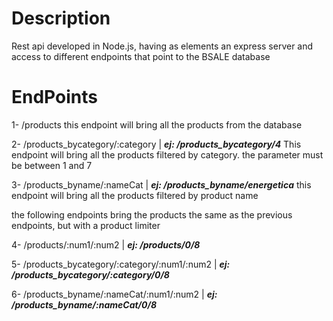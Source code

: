 # Description
Rest api developed in Node.js, having as elements an express server and access to different endpoints that point to the BSALE database

# EndPoints

1- /products
this endpoint will bring all the products from the database

2- /products_bycategory/:category | ***ej: /products_bycategory/4***
This endpoint will bring all the products filtered by category. the parameter must be between 1 and 7
    
3- /products_byname/:nameCat | ***ej: /products_byname/energetica***
this endpoint will bring all the products filtered by product name



the following endpoints bring the products the same as the previous endpoints, but with a product limiter

4- /products/:num1/:num2 | ***ej: /products/0/8***
    
5- /products_bycategory/:category/:num1/:num2 | ***ej: /products_bycategory/:category/0/8***

6- /products_byname/:nameCat/:num1/:num2 | ***ej: /products_byname/:nameCat/0/8***
    

    

